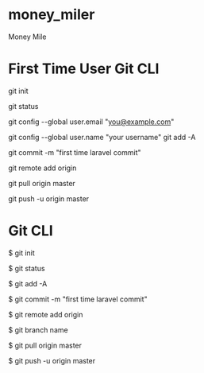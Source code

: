 # money_miler
Money Mile

# First Time User Git CLI
git init

git status

git config --global user.email "you@example.com"

git config --global user.name "your username"
git add -A

git commit -m "first time laravel commit"

git remote add origin <rep-name>

git pull origin master

git push -u origin master


# Git CLI
$ git init

$ git status

$ git add -A

$ git commit -m "first time laravel commit"

$ git remote add origin <rep-name>

$ git branch name

$ git pull origin master

$ git push -u origin master
